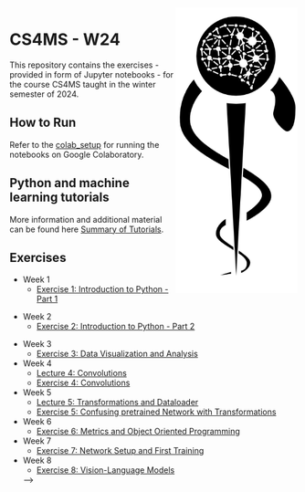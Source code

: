 <img src="images/logo_CS_MS_final.png" height="500" align="right"> 

# CS4MS - W24

This repository contains the exercises - provided in form of Jupyter notebooks - for the course CS4MS taught in the winter semester of 2024.

## How to Run

Refer to the [colab_setup](documents/ColabSetup.md) for running the notebooks on Google Colaboratory.

## Python and machine learning tutorials

More information and additional material can be found here [Summary of Tutorials](documents/ListOfTutorials.md).

## Exercises
- Week 1
  - [Exercise 1: Introduction to Python - Part 1](https://colab.research.google.com/github/CS4MS/CS4MS_W24/blob/main/exercises/Exercise_1.ipynb)
<!--  - [Solution](https://colab.research.google.com/github/CS4MS/CS4MS_W24/blob/main/solutions/Exercise_1_Solution.ipynb) -->
- Week 2
  - [Exercise 2: Introduction to Python - Part 2](https://colab.research.google.com/github/CS4MS/CS4MS_W24/blob/main/exercises/Exercise_2.ipynb)
<!--  - [Solution](https://colab.research.google.com/github/CS4MS/CS4MS_W24/blob/main/solutions/Exercise_2_Solution.ipynb) -->
- Week 3
  - [Exercise 3: Data Visualization and Analysis](https://colab.research.google.com/github/CS4MS/CS4MS_W24/blob/main/exercises/Exercise_3.ipynb)
  <!-- - [Solution](https://colab.research.google.com/github/CS4MS/CS4MS_W24/blob/main/solutions/Exercise_3_Solution.ipynb) -->
- Week 4
  - [Lecture 4: Convolutions](https://colab.research.google.com/github/CS4MS/CS4MS_W24/blob/main/lectures/Lecture_4.ipynb)
  - [Exercise 4: Convolutions](https://colab.research.google.com/github/CS4MS/CS4MS_W24/blob/main/exercises/Exercise_4.ipynb)
  <!-- - [Solution](https://colab.research.google.com/github/CS4MS/CS4MS_W24/blob/main/solutions/Exercise_4_Solution.ipynb -->
- Week 5
  - [Lecture 5: Transformations and Dataloader](https://colab.research.google.com/github/CS4MS/CS4MS_W24/blob/main/lectures/Lecture_5.ipynb)
  - [Exercise 5: Confusing pretrained Network with Transformations](https://colab.research.google.com/github/CS4MS/CS4MS_W24/blob/main/exercises/Exercise_5.ipynb) 
  <!-- - [Solution](https://colab.research.google.com/github/CS4MS/CS4MS_W24/blob/main/solutions/Exercise_5_Solution.ipynb) -->
- Week 6
  - [Exercise 6: Metrics and Object Oriented Programming](https://colab.research.google.com/github/CS4MS/CS4MS_W24/blob/main/exercises/Exercise_6.ipynb)
  <!-- - [Solution](https://colab.research.google.com/github/CS4MS/CS4MS_W24/blob/main/solutions/Exercise_6_Solution.ipynb) -->
- Week 7
  - [Exercise 7: Network Setup and First Training](https://colab.research.google.com/github/CS4MS/CS4MS_W24/blob/main/exercises/Exercise_7.ipynb)
  <!-- - [Solution](https://colab.research.google.com/github/CS4MS/CS4MS_W24/blob/main/solutions/Exercise_7_Solution.ipynb) -->
- Week 8
  - [Exercise 8: Vision-Language Models](https://colab.research.google.com/github/CS4MS/CS4MS_W24/blob/main/exercises/Exercise_8.ipynb)
  <!-- - [Solution](https://colab.research.google.com/github/CS4MS/CS4MS_W24/blob/main/solutions/Exercise_8_Solution.ipynb) --> -->
  
